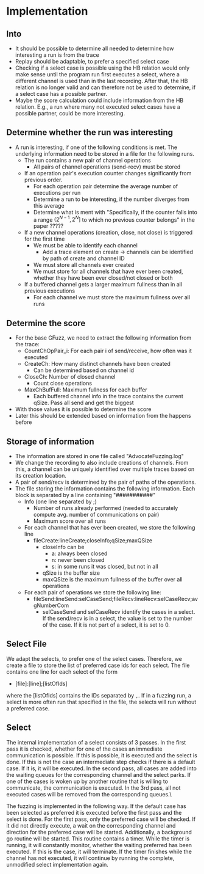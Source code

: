  # Implementation

## Into
- It should be possible to determine all needed to determine how interesting a run is from the trace
- Replay should be adaptable, to prefer a specified select case
- Checking if a select case is possible using the HB relation would only make sense until the program run first executes a select, where a different channel is used than in the last recording. After that, the HB relation is no longer valid and can therefore not be used to determine, if a select case has a possible partner.
- Maybe the score calculation could include information from the HB relation. E.g., a run where many not executed select cases have a possible partner, could be more interesting.

## Determine whether the run was interesting
- A run is interesting, if one of the following conditions is met. The underlying information need to be stored in a file for the following runs.
  - The run contains a new pair of channel operations
    - All pairs of channel operations (send-recv) must be stored
  - If an operation pair's execution counter changes significantly from previous order.
    - For each operation pair determine the average number of executions per run
    - Determine a run to be interesting, if the number diverges from this average
    - Determine what is ment with "Specifically, if the counter falls into a range $(2^{N-1}, 2^N]$ to which no previous counter belongs" in the paper ?????
  - If a new channel operations (creation, close, not close) is triggered for the first time
    - We must be able to identify each channel
      - Add a trace element on create -> channels can be identified by path of create and channel ID
    - We must store all channels ever created
    - We must store for all channels that have ever been created, whether they have been ever closed/not closed or both
  - If a buffered channel gets a larger maximum fullness than in all previous executions
    - For each channel we must store the maximum fullness over all runs

## Determine the score
- For the base GFuzz, we need to extract the following information from the trace:
  - CountChOpPair_i: For each pair i of send/receive, how often was it executed
  - CreateCh: How many distinct channels have been created
    - Can be determined based on channel id
  - CloseCh: Number of closed channel
    - Count close operations
  - MaxChBufFull: Maximum fullness for each buffer
    - Each buffered channel info in the trace contains the current qSize. Pass all send and get the biggest
- With those values it is possible to determine the score
- Later this should be extended based on information from the happens before

## Storage of information
- The information are stored in one file called "AdvocateFuzzing.log"
- We change the recording to also include creations of channels. From this, a channel can be uniquely identified over multiple traces based on its creation location.
- A pair of send/recv is determined by the pair of paths of the operations.
- The file storing the information contains the following information. Each block is separated by a line containing "###########"
  - Info (one line separated by ;)
    - Number of runs already performed (needed to accurately compute avg. number of communications on pair)
    - Maximum score over all runs
  - For each channel that has ever been created, we store the following line
    - fileCreate:lineCreate;closeInfo;qSize;maxQSize
      - closeInfo can be
        - a: always been closed
        - n: never been closed
        - s: in some runs it was closed, but not in all
      - qSize is the buffer size
      - maxQSize is the maximum fullness of the buffer over all operations
  - For each pair of operations we store the following line:
    - fileSend:lineSend:selCaseSend;fileRecv:lineRecv:selCaseRecv;avgNumberCom
      - selCaseSend and selCaseRecv identify the cases in a select. If the send/recv is in a select, the value is set to the number of the case. If it is not part of a select, it is set to 0.

## Select File
We adapt the selects, to prefer one of the select cases.
Therefore, we create a file to store the list of preferred case ids for each
select. The file contains one line for each select of the form

- \[file\]:\[line\];\[listOfIds\]

where the \[listOfIds\] contains the IDs separated by `,`.
If in a fuzzing run, a select is more often run that specified in the file, the selects will run without a preferred case.

## Select
The internal implementation of a select consists of 3 passes.
In the first pass it is checked, whether for one of the cases an immediate communication is possible.
If this is possible, it is executed and the select is done.
If this is not the case an intermediate step checks if there is a default case. If it is, it will be executed.
In the second pass, all cases are added into the waiting queues for the corresponding channel and the select parks.
If one of the cases is woken up by another routine that is willing to communicate, the communication is executed.
In the 3rd pass, all not executed cases will be removed from the corresponding queues.\\

The fuzzing is implemented in the following way.
If the default case has been selected as preferred it is executed before the first pass and the select is done.
For the first pass, only the preferred case will be checked. If it did not directly execute,
a wait on the corresponding channel and direction for the preferred case will be started.
Additionally, a background go routine will be started.
This routine contains a timer. While the timer is running, it will
constantly monitor, whether the waiting preferred has been executed. If this is the
case, it will terminate. If the timer finishes while the channel has not executed,
it will continue by running the complete, unmodified select implementation again.
